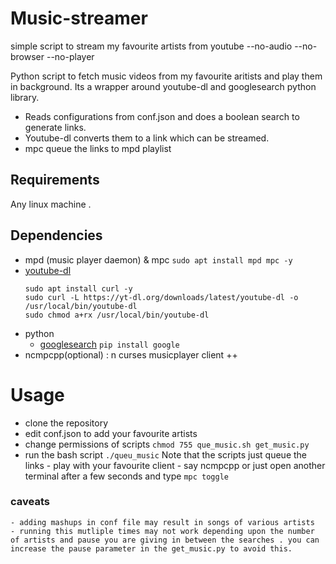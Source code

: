 # Music-streamer
simple script to stream my favourite artists from youtube --no-audio --no-browser --no-player

Python script to fetch music videos from my favourite aritists and play them in background.
Its a wrapper around youtube-dl and googlesearch python library. 

  - Reads configurations from conf.json and does a boolean search to generate links. 
  - Youtube-dl converts them to a link which can be streamed.
  - mpc queue the links to mpd playlist 

## Requirements 
Any linux machine . 

## Dependencies 

  - mpd (music player daemon)  & mpc 
    ```sudo apt install mpd mpc -y```
  - [youtube-dl](https://github.com/ytdl-org/youtube-dl)
    ```
    sudo apt install curl -y
    sudo curl -L https://yt-dl.org/downloads/latest/youtube-dl -o /usr/local/bin/youtube-dl
    sudo chmod a+rx /usr/local/bin/youtube-dl
    ``` 
  - python
    - [googlesearch](https://python-googlesearch.readthedocs.io/en/latest/)
    ```pip install google```
  - ncmpcpp(optional) : n curses musicplayer client ++
    
# Usage 
  - clone the repository 
  - edit conf.json to add your favourite artists
  - change permissions of scripts ```chmod 755 que_music.sh get_music.py```
  - run the bash script ```./queu_music```
 Note that the scripts just queue the links - play with your favourite client - say ncmpcpp or just open another terminal after a few seconds and type ```mpc toggle```
 
 ### caveats
    - adding mashups in conf file may result in songs of various artists
    - running this mutliple times may not work depending upon the number of artists and pause you are giving in between the searches . you can increase the pause parameter in the get_music.py to avoid this. 


